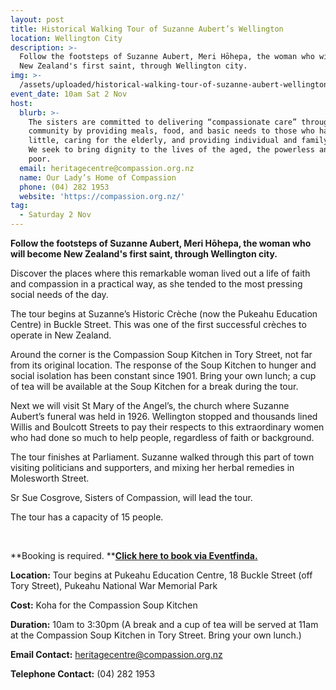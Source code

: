 ```yaml
---
layout: post
title: Historical Walking Tour of Suzanne Aubert’s Wellington
location: Wellington City
description: >-
  Follow the footsteps of Suzanne Aubert, Meri Hōhepa, the woman who will become
  New Zealand's first saint, through Wellington city.
img: >-
  /assets/uploaded/historical-walking-tour-of-suzanne-aubert-wellington-heritage-week-2.png
event_date: 10am Sat 2 Nov
host:
  blurb: >-
    The sisters are committed to delivering “compassionate care” throughout the
    community by providing meals, food, and basic needs to those who have very
    little, caring for the elderly, and providing individual and family support.
    We seek to bring dignity to the lives of the aged, the powerless and the
    poor.
  email: heritagecentre@compassion.org.nz
  name: Our Lady’s Home of Compassion
  phone: (04) 282 1953
  website: 'https://compassion.org.nz/'
tag:
  - Saturday 2 Nov
---
```

**Follow the footsteps of Suzanne Aubert, Meri Hōhepa, the woman who will become New Zealand's first saint, through Wellington city.**

Discover the places where this remarkable woman lived out a life of faith and compassion in a practical way, as she tended to the most pressing social needs of the day. 

The tour begins at Suzanne’s Historic Crèche (now the Pukeahu Education Centre) in Buckle Street. This was one of the first successful crèches to operate in New Zealand. 

Around the corner is the Compassion Soup Kitchen in Tory Street, not far from its original location. The response of the Soup Kitchen to hunger and social isolation has been constant since 1901. Bring your own lunch; a cup of tea will be available at the Soup Kitchen for a break during the tour. 

Next we will visit St Mary of the Angel’s, the church where Suzanne Aubert’s funeral was held in 1926. Wellington stopped and thousands lined Willis and Boulcott Streets to pay their respects to this extraordinary women who had done so much to help people, regardless of faith or background. 

The tour finishes at Parliament. Suzanne walked through this part of town visiting politicians and supporters, and mixing her herbal remedies in Molesworth Street.

Sr Sue Cosgrove, Sisters of Compassion, will lead the tour. 

The tour has a capacity of 15 people. 

<br>

**Booking is required. **[**Click here to book via Eventfinda.**](https://www.eventfinda.co.nz/2019/historical-walking-tour-of-suzanne-auberts-wellington/wellington)  

**Location:** Tour begins at Pukeahu Education Centre, 18 Buckle Street (off Tory Street), Pukeahu National War Memorial Park

**Cost:** Koha for the Compassion Soup Kitchen

**Duration:** 10am to 3:30pm (A break and a cup of tea will be served at 11am at the Compassion Soup Kitchen in Tory Street. Bring your own lunch.)

**Email Contact:** heritagecentre@compassion.org.nz

**Telephone Contact:** (04) 282 1953
